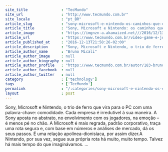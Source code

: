 ```yaml
---
site_title               : "TecMundo"
site_url                 : "http://www.tecmundo.com.br"
site_locale              : "pt_BR"
article_slug             : "sony-microsoft-e-nintendo-os-caminhos-que-cada-uma-deve-seguir-em-2017"
article_title            : "Sony, Microsoft e Nintendo: os caminhos que cada uma deve seguir em 2017"
article_image            : "https://imgnzn-a.akamaized.net///2016/12/13/13202915933015-t1200x480.jpg"
article_url              : "https://www.tecmundo.com.br/video-game-e-jogos/112702-sony-microsoft-nintendo-caminhos-cada-deve-seguir-2017.htm"
article_published_at     : "2016-12-13T21:58:26-02:00"
article_description      : "Sony, Microsoft e Nintendo, o trio de ferro que vira para o PC com uma palavra-chave: comodidade. Cada empresa é irredutível à sua maneira. A Sony aposta no abstrato, no envolvimento com os jogadores, na emoção – é menos pé no chão. A Microsoft é mais regrada, padrão corporativo, traça uma rota segura e, com base em números e análises de mercado, dá os seus passos. É uma relação apolínea-dionisíaca, por assim dizer.A Nintendo, por sua vez, segue sua própria rota há muito, muito tempo. Talvez há mais tempo do que imaginávamos. ..."
article_author_name      : "Bruno Micali"
article_author_image     : null
article_author_biography : null
article_author_profile   : "https://www.tecmundo.com.br/autor/183-bruno-micali/"
article_author_facebook  : null
article_author_twitter   : null
category                 : ['technology']
tags                     : ['TecMundo']
permalink                : "/:categories/sony-microsoft-e-nintendo-os-caminhos-que-cada-uma-deve-seguir-em-2017/"
layout                   : post
---
```


Sony, Microsoft e Nintendo, o trio de ferro que vira para o PC com uma palavra-chave: comodidade. Cada empresa é irredutível à sua maneira. A Sony aposta no abstrato, no envolvimento com os jogadores, na emoção – é menos pé no chão. A Microsoft é mais regrada, padrão corporativo, traça uma rota segura e, com base em números e análises de mercado, dá os seus passos. É uma relação apolínea-dionisíaca, por assim dizer.A Nintendo, por sua vez, segue sua própria rota há muito, muito tempo. Talvez há mais tempo do que imaginávamos. ...
